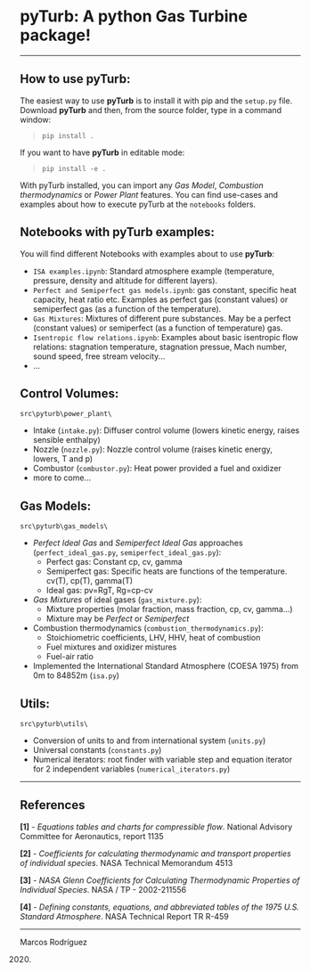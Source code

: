 # pyTurb: A python Gas Turbine package!

---

## How to use **pyTurb**:

The easiest way to use **pyTurb** is to install it with pip and the `setup.py` file. Download **pyTurb** and then, from the source folder, type in a command window:

>`pip install .`

If you want to have **pyTurb** in editable mode:

>`pip install -e .`

With pyTurb installed, you can import any *Gas Model*, *Combustion thermodynamics* or *Power Plant* features. You can find use-cases and examples about how to execute pyTurb at the `notebooks` folders.

## Notebooks with pyTurb examples:

You will find different Notebooks with examples about to use **pyTurb**:
- `ISA examples.ipynb`: Standard atmosphere example (temperature, pressure, density and altitude for different layers).
- `Perfect and Semiperfect gas models.ipynb`: gas constant, specific heat capacity, heat ratio etc. Examples as perfect gas (constant values) or semiperfect gas (as a function of the temperature).
- `Gas Mixtures`: Mixtures of different pure substances. May be a perfect (constant values) or semiperfect (as a function of temperature) gas.
- `Isentropic flow relations.ipynb`: Examples about basic isentropic flow relations: stagnation temperature, stagnation pressue, Mach number, sound speed, free stream velocity...
- ...


## Control Volumes:

`src\pyturb\power_plant\`

- Intake (`intake.py`): Diffuser control volume (lowers kinetic energy, raises sensible enthalpy)
- Nozzle (`nozzle.py`): Nozzle control volume (raises kinetic energy, lowers, T and p)
- Combustor (`combustor.py`): Heat power provided a fuel and oxidizer
- more to come...


## Gas Models:

`src\pyturb\gas_models\`

- *Perfect Ideal Gas* and *Semiperfect Ideal Gas* approaches (`perfect_ideal_gas.py`, `semiperfect_ideal_gas.py`):
  - Perfect gas: Constant cp, cv, gamma
  - Semiperfect gas: Specific heats are functions of the temperature. cv(T), cp(T), gamma(T)
  - Ideal gas: pv=RgT, Rg=cp-cv
- *Gas Mixtures* of ideal gases (`gas_mixture.py`):
  - Mixture properties (molar fraction, mass fraction, cp, cv, gamma...)
  - Mixture may be *Perfect* or *Semiperfect*
- Combustion thermodynamics (`combustion_thermodynamics.py`):
  - Stoichiometric coefficients, LHV, HHV, heat of combustion
  - Fuel mixtures and oxidizer mistures
  - Fuel-air ratio
- Implemented the International Standard Atmosphere (COESA 1975) from 0m to 84852m (`isa.py`)


## Utils:

`src\pyturb\utils\`

- Conversion of units to and from international system (`units.py`)
- Universal constants (`constants.py`)
- Numerical iterators: root finder with variable step and equation iterator for 2 independent variables (`numerical_iterators.py`)


---

## References

**[1]** - *Equations tables and charts for compressible flow*. National Advisory Committee for Aeronautics, report 1135

**[2]** - *Coefficients for calculating thermodynamic and transport properties of individual species*. NASA Technical Memorandum 4513

**[3]** - *NASA Glenn Coefficients for Calculating Thermodynamic Properties of Individual Species*. NASA / TP - 2002-211556

**[4]** - *Defining constants, equations, and abbreviated tables of the 1975 U.S. Standard Atmosphere*. NASA Technical Report TR R-459

---

Marcos Rodríguez

2020.
